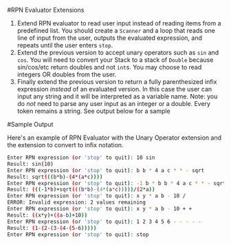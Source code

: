 #RPN Evaluator Extensions

1. Extend RPN evaluator to read user input instead of reading items from a predefined list. You should create a `Scanner` and a loop that reads one line of input from the user, outputs the evaluated expression, and repeats until the user enters `stop`.
2. Extend the previous version to accept unary operators such as `sin` and `cos`. You will need to convert your Stack to a stack of `Double` because sin/cos/etc return doubles and not `int`s. You may choose to read integers OR doubles from the user.
3. Finally extend the previous version to return a fully parenthesized infix expression *instead* of an evaluated version. In this case the user can input any string and it will be interpreted as a variable name. Note: you do *not* need to parse any user input as an integer or a double. Every token remains a string. See output below for a sample

#Sample Output

Here's an example of RPN Evaluator with the Unary Operator extension and the extension to convert to infix notation.

```bash
Enter RPN expression (or 'stop' to quit): 10 sin
Result: sin(10)
Enter RPN expression (or 'stop' to quit): b b * 4 a c * * - sqrt
Result: sqrt(((b*b)-(4*(a*c))))
Enter RPN expression (or 'stop' to quit): -1 b * b b * 4 a c * * - sqrt + 2 a * /
Result: (((-1*b)+sqrt(((b*b)-(4*(a*c)))))/(2*a))
Enter RPN expression (or 'stop' to quit): x y * a b - 10 /
ERROR: Invalid expression: 2 values remaining
Enter RPN expression (or 'stop' to quit): x y * a b - 10 + +
Result: ((x*y)+((a-b)+10))
Enter RPN expression (or 'stop' to quit): 1 2 3 4 5 6 - - - - -
Result: (1-(2-(3-(4-(5-6)))))
Enter RPN expression (or 'stop' to quit): stop
```